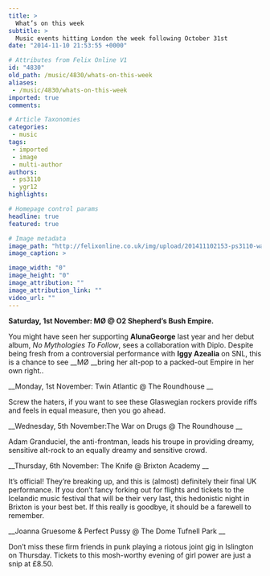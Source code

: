 ```yaml
---
title: >
  What’s on this week
subtitle: >
  Music events hitting London the week following October 31st
date: "2014-11-10 21:53:55 +0000"

# Attributes from Felix Online V1
id: "4830"
old_path: /music/4830/whats-on-this-week
aliases:
 - /music/4830/whats-on-this-week
imported: true
comments:

# Article Taxonomies
categories:
 - music
tags:
 - imported
 - image
 - multi-author
authors:
 - ps3110
 - ygr12
highlights:

# Homepage control params
headline: true
featured: true

# Image metadata
image_path: "http://felixonline.co.uk/img/upload/201411102153-ps3110-warondrugs.jpg"
image_caption: >

image_width: "0"
image_height: "0"
image_attribution: ""
image_attribution_link: ""
video_url: ""
---
```


__Saturday, 1st November: MØ @ O2 Shepherd’s Bush Empire.__

You might have seen her supporting __AlunaGeorge__ last year and her debut album, _No Mythologies To Follow_, sees a collaboration with Diplo. Despite being fresh from a controversial performance with __Iggy Azealia__ on SNL, this is a chance to see __MØ __bring her alt-pop to a packed-out Empire in her own right..

__Monday, 1st November: Twin Atlantic @ The Roundhouse __

Screw the haters, if you want to see these Glaswegian rockers provide riffs and feels in equal measure, then you go ahead.

__Wednesday, 5th November:The War on Drugs @ The Roundhouse __

Adam Granduciel, the anti-frontman, leads his troupe in providing dreamy, sensitive alt-rock to an equally dreamy and sensitive crowd.

__Thursday, 6th November: The Knife @ Brixton Academy __

It’s official! They’re breaking up, and this is (almost) definitely their final UK performance. If you don’t fancy forking out for flights and tickets to the Icelandic music festival that will be their very last, this hedonistic night in Brixton is your best bet. If this really is goodbye, it should be a farewell to remember.

__Joanna Gruesome & Perfect Pussy @ The Dome Tufnell Park __

Don’t miss these firm friends in punk playing a riotous joint gig in Islington on Thursday. Tickets to this mosh-worthy evening of girl power are just a snip at £8.50.

